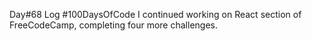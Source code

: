 Day#68 Log #100DaysOfCode I continued working on React section of FreeCodeCamp, completing four more challenges.